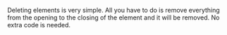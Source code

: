 Deleting elements is very simple. All you have to do is remove everything from the opening to the closing of the element and it will be removed. No extra code is needed.